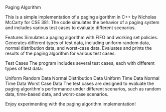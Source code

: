 Paging Algorithm


This is a simple implementation of a paging algorithm in C++ by Nicholas McCarty for CSE 381. The code simulates the behavior of a paging system and includes various test cases to evaluate different scenarios.


Features
Simulates a paging algorithm with FIFO and working set policies.
Generates different types of test data, including uniform random data, normal distribution data, and worst-case data.
Evaluates and prints the results of the paging algorithm for various test cases.

Test Cases
The program includes several test cases, each with different types of test data:

Uniform Random Data
Normal Distribution Data
Uniform Time Data
Normal Time Data
Worst Case Data
The test cases are designed to evaluate the paging algorithm's performance under different scenarios, such as random data, time-based data, and worst-case scenarios.

Enjoy experimenting with the paging algorithm implementation!


